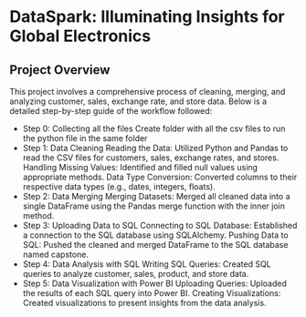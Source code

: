 # DataSpark: Illuminating Insights for Global Electronics
## Project Overview
This project involves a comprehensive process of cleaning, merging, and analyzing customer, sales, exchange rate, and store data. Below is a detailed step-by-step guide of the workflow followed:

* Step 0: Collecting all the files
Create folder with all the csv files to run the python file in the same folder
* Step 1: Data Cleaning
Reading the Data:
Utilized Python and Pandas to read the CSV files for customers, sales, exchange rates, and stores.
Handling Missing Values:
Identified and filled null values using appropriate methods.
Data Type Conversion:
Converted columns to their respective data types (e.g., dates, integers, floats).
* Step 2: Data Merging
Merging Datasets:
Merged all cleaned data into a single DataFrame using the Pandas merge function with the inner join method.
* Step 3: Uploading Data to SQL
Connecting to SQL Database:
Established a connection to the SQL database using SQLAlchemy.
Pushing Data to SQL:
Pushed the cleaned and merged DataFrame to the SQL database named capstone.
* Step 4: Data Analysis with SQL
Writing SQL Queries:
Created SQL queries to analyze customer, sales, product, and store data.
* Step 5: Data Visualization with Power BI
Uploading Queries:
Uploaded the results of each SQL query into Power BI.
Creating Visualizations:
Created visualizations to present insights from the data analysis.
